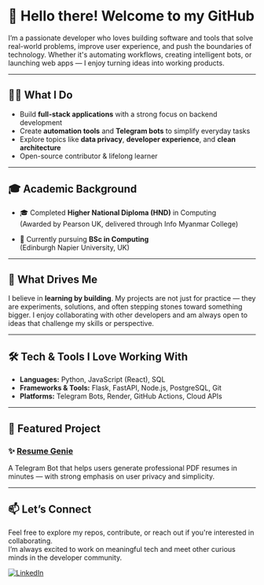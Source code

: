 # 👋 Hello there! Welcome to my GitHub

I’m a passionate developer who loves building software and tools that solve real-world problems, improve user experience, and push the boundaries of technology. Whether it's automating workflows, creating intelligent bots, or launching web apps — I enjoy turning ideas into working products.

---

## 👨‍💻 What I Do

- Build **full-stack applications** with a strong focus on backend development
- Create **automation tools** and **Telegram bots** to simplify everyday tasks
- Explore topics like **data privacy**, **developer experience**, and **clean architecture**
- Open-source contributor & lifelong learner

---

## 🎓 Academic Background

- 🎓 Completed **Higher National Diploma (HND)** in Computing  
  (Awarded by Pearson UK, delivered through Info Myanmar College)
  
- 📘 Currently pursuing **BSc in Computing**  
  (Edinburgh Napier University, UK)

---

## 🚀 What Drives Me

I believe in **learning by building**. My projects are not just for practice — they are experiments, solutions, and often stepping stones toward something bigger. I enjoy collaborating with other developers and am always open to ideas that challenge my skills or perspective.

---

## 🛠️ Tech & Tools I Love Working With

- **Languages:** Python, JavaScript (React), SQL  
- **Frameworks & Tools:** Flask, FastAPI, Node.js, PostgreSQL, Git  
- **Platforms:** Telegram Bots, Render, GitHub Actions, Cloud APIs

---

## 📌 Featured Project

### ✨ [Resume Genie](https://github.com/MrThantdgaf/resumegenie)
A Telegram Bot that helps users generate professional PDF resumes in minutes — with strong emphasis on user privacy and simplicity.

---

## 📫 Let’s Connect

Feel free to explore my repos, contribute, or reach out if you're interested in collaborating.  
I’m always excited to work on meaningful tech and meet other curious minds in the developer community.

[![LinkedIn](https://img.shields.io/badge/LinkedIn-Connect-blue?logo=linkedin)](https://www.linkedin.com/in/thant-lwin-maung-022288297/)

